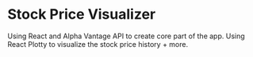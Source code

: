 # Stock Price Visualizer

Using React and Alpha Vantage API to create core part of the app. Using React Plotty to visualize the stock price history + more.
